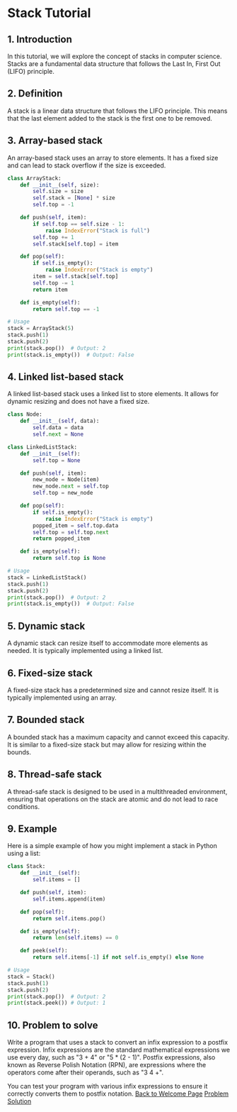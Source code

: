 # Stack Tutorial

## 1. Introduction

In this tutorial, we will explore the concept of stacks in computer science. Stacks are a fundamental data structure that follows the Last In, First Out (LIFO) principle.

## 2. Definition

A stack is a linear data structure that follows the LIFO principle. This means that the last element added to the stack is the first one to be removed.

## 3. Array-based stack

An array-based stack uses an array to store elements. It has a fixed size and can lead to stack overflow if the size is exceeded.

```python
class ArrayStack:
    def __init__(self, size):
        self.size = size
        self.stack = [None] * size
        self.top = -1

    def push(self, item):
        if self.top == self.size - 1:
            raise IndexError("Stack is full")
        self.top += 1
        self.stack[self.top] = item

    def pop(self):
        if self.is_empty():
            raise IndexError("Stack is empty")
        item = self.stack[self.top]
        self.top -= 1
        return item

    def is_empty(self):
        return self.top == -1

# Usage
stack = ArrayStack(5)
stack.push(1)
stack.push(2)
print(stack.pop())  # Output: 2
print(stack.is_empty())  # Output: False
```

## 4. Linked list-based stack

A linked list-based stack uses a linked list to store elements. It allows for dynamic resizing and does not have a fixed size.

```python
class Node:
    def __init__(self, data):
        self.data = data
        self.next = None

class LinkedListStack:
    def __init__(self):
        self.top = None

    def push(self, item):
        new_node = Node(item)
        new_node.next = self.top
        self.top = new_node

    def pop(self):
        if self.is_empty():
            raise IndexError("Stack is empty")
        popped_item = self.top.data
        self.top = self.top.next
        return popped_item

    def is_empty(self):
        return self.top is None

# Usage
stack = LinkedListStack()
stack.push(1)
stack.push(2)
print(stack.pop())  # Output: 2
print(stack.is_empty())  # Output: False
```

## 5. Dynamic stack

A dynamic stack can resize itself to accommodate more elements as needed. It is typically implemented using a linked list.

## 6. Fixed-size stack

A fixed-size stack has a predetermined size and cannot resize itself. It is typically implemented using an array.

## 7. Bounded stack

A bounded stack has a maximum capacity and cannot exceed this capacity. It is similar to a fixed-size stack but may allow for resizing within the bounds.

## 8. Thread-safe stack

A thread-safe stack is designed to be used in a multithreaded environment, ensuring that operations on the stack are atomic and do not lead to race conditions.

## 9. Example

Here is a simple example of how you might implement a stack in Python using a list:

```python
class Stack:
    def __init__(self):
        self.items = []

    def push(self, item):
        self.items.append(item)

    def pop(self):
        return self.items.pop()

    def is_empty(self):
        return len(self.items) == 0

    def peek(self):
        return self.items[-1] if not self.is_empty() else None

# Usage
stack = Stack()
stack.push(1)
stack.push(2)
print(stack.pop())  # Output: 2
print(stack.peek()) # Output: 1
```

## 10. Problem to solve

Write a program that uses a stack to convert an infix expression to a postfix expression. Infix expressions are the standard mathematical expressions we use every day, such as "3 + 4" or "5 * (2 - 1)". Postfix expressions, also known as Reverse Polish Notation (RPN), are expressions where the operators come after their operands, such as "3 4 +".

You can test your program with various infix expressions to ensure it correctly converts them to postfix notation.
[Back to Welcome Page](0-Welcome.md)
[Problem Solution](Solution-1.py) 